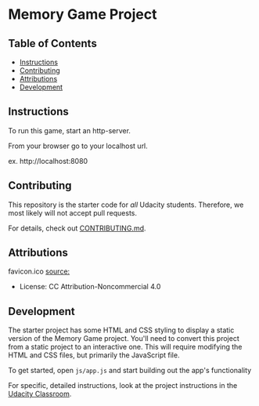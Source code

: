 # Memory Game Project

## Table of Contents

  - [Instructions](#instructions)
  - [Contributing](#contributing)
  - [Attributions](#attributions)
  - [Development](#development)

## Instructions

  To run this game, start an http-server.
  
  From your browser go to your localhost url.
  
  ex. http://localhost:8080   

## Contributing

This repository is the starter code for _all_ Udacity students. Therefore, we most likely will not accept pull requests.

For details, check out [CONTRIBUTING.md](CONTRIBUTING.md).

## Attributions

favicon.ico [source:](http://icons.iconarchive.com/icons/tooschee/misc/512/Games-icon.png.)
- License: CC Attribution-Noncommercial 4.0


## Development

The starter project has some HTML and CSS styling to display a static version of the Memory Game project. You'll need to convert this project from a static project to an interactive one. This will require modifying the HTML and CSS files, but primarily the JavaScript file.

To get started, open `js/app.js` and start building out the app's functionality

For specific, detailed instructions, look at the project instructions in the [Udacity Classroom](https://classroom.udacity.com/me).
